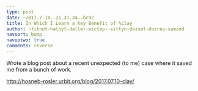 ```yaml
---
type: post
date: ~2017.7.10..21.31.34..bc92
title: In Which I Learn a Key Benefit of %clay
author: ~fitnut-halbyt-daller-wictep--sittyn-dozset-dozrev-samzod
navsort: bump
navuptwo: true
comments: reverse
---
```


Wrote a blog post about a recent unexpected (to me) case where it saved me from a bunch of work.

http://hosneb-rosler.urbit.org/blog/2017.07.10-clay/
